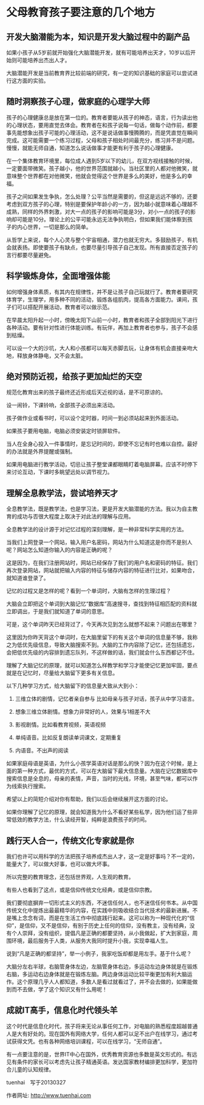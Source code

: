 # 父母教育孩子要注意的几个地方 


## 开发大脑潜能为本，知识是开发大脑过程中的副产品

如果小孩子从5岁前就开始强化大脑潜能开发，就有可能培养出天才，10岁以后开始则可能培养出杰出人才。

大脑潜能开发是当前教育界比较前端的研究，有一定的知识基础的家庭可以尝试进行这方面的实验。


## 随时洞察孩子心理，做家庭的心理学大师

孩子的心理健康总是放在第一位的。教育者要能从孩子的神态，语言，行为读出他的心理状态，要用直觉去体会。教育者在和孩子说每一句话，做每个动作前，都要事先能想象出孩子可能的心理活动，这不是说话做事慢腾腾的，而是凭直觉在瞬间完成。这可能需要一个练习过程，父母和孩子相处时间最充分，练习并不是问题。慢慢，就能无师自通，知道怎么说话做事才能更有利于孩子的心理健康。

在一个集体教育环境里，每位成人遇到5岁以下的幼儿，在双方视线接触的时候，一定要面带微笑。孩子越小，他的世界范围就越小。当社区里的人都对他微笑，就意味整个世界都在对他微笑，他就会觉得这个世界是多么的美好，他是多么的幸福。

孩子之间如果发生争执，怎么处理？公平当然是需要的，但这是远远不够的，还要考虑到双方孩子的心理，特别是要保护年龄小的一方，因为越小就意味着心理越不成熟，同样的外界刺激，对大一点的孩子的影响可能是3分，对小一点的孩子的影响却可能是10分。理论上的公平可能永远无法争执明白，但如果我们能体察到孩子的内心世界，一切是那么的简单。

从哲学上来说，每个人心灵与整个宇宙相通，潜力也就无穷大。多鼓励孩子，有机会就表扬。即使要孩子有缺点，也要尽量引导孩子自己发现。所有直接否定孩子的言行都要尽量避免。


## 科学锻炼身体，全面增强体能

如何增强身体素质，有其内在规律性，并不是让孩子自己玩就行了。教育者要研究体育学，生理学，用多种不同的活动，锻炼各组肌肉，提高各方面能力。课间，孩子们可以搭配开展活动，教育者可以做示范。

在早晨太阳升起一小时，傍晚太阳下山前一小时，教育者和孩子全部到阳光下进行各种活动。要有针对性进行体能训练。有玩伴，再加上教育者也参与，孩子不会感到枯燥。

可以设一个大的沙坑，大人和小孩都可以每天赤脚去玩，让身体有机会直接亲吻大地，释放身体静电，又不会太脏。


## 绝对预防近视，给孩子更加灿烂的天空

规范化教育出来的孩子最终还近形成后天近视的话，是不可原谅的。

设一闹铃，下课铃响，全部孩子必须出来活动。

孩子做作业或看书时，可以设个定时器，时间一到必须站起来到外面活动。

如果孩子要用电脑，电脑必须安装定时锁屏软件。

当人在全身心投入一件事情时，是忘记时间的，即使不忘记有时也难以自控。最好的办法就是外界提醒或强制。

如果用电脑进行教学活动，切忌让孩子整堂课都眼睛盯着电脑屏幕。应该不时停下来讨论互动，下课时多眺望远处以调节视力。


## 理解全息教学法，尝试培养天才

全息教学法，既是教学法，也是学习法，更是开发大脑潜能的方法。我以为自主教育的成功与否很大程度上取决于对此法的理解与应用。

全息教学法的设计源于对记忆过程的深刻理解，是一种非常科学实用的方法。

当我们上网登录一个网站，输入用户名密码，网站为什么知道这是你而不是别人呢？网站怎么知道你输入的内容是正确的呢？

这是因为，在我们注册网站时，网站已经保存了我们的用户名和密码的特征。我们再次登录网站，网站就把输入内容的特征与储存内容的特征进行比对，如果吻合，就知道谁登录了。

记忆的过程又是怎样的呢？看到一个单词时，大脑有怎样的生理过程？

大脑会立即把这个单词到大脑记忆“数据库”高速搜寻，查找到特征相匹配的资料就立即调出，于是我们就知道了单词的意思。

可是，这个单词昨天已经背过了，今天再次见到怎么就想不起来？问题出在哪里？

这里因为你昨天背这个单词时，在大脑里留下的有关这个单词的信息量不够，我称之为低优先级信息，导致大脑搜索不到。大脑的工作内容除了记忆，还包括遗忘，会把低优先级的内容排到遗忘队列，不这样做的话，我们就会什么东西都记不住。

理解了大脑记忆的原理，就可以知道怎么样教学和学习才能使记忆更加牢固，要点就是在记忆时，尽量给大脑留下更多有关信息。

以下几种学习方式，给大脑留下的信息量大致从大到小：


1. 三维立体的剧情，记忆者亲自参与
	比如母亲与孩子对话，孩子从中学习语言。

2. 想象三维立体剧情。想象力非常好的人，效果与1相差不大

3. 影视剧情。比如看教育视频，英语视频

4. 单纯语音。比如反复朗读单词课文，定期重复

5. 内语音。不出声的阅读


如果家庭母语是英语，为什么小孩学英语对话是那么的快？因为在这个时候，是上面的第一种方式，最优的方式，可以在大脑留下最大信息量。大脑在记忆数据库中搜索信息是全息的，母亲的表情，声音，当时的光线，环境，甚至气味，都可以作为线索执行搜索。

希望以上的简短介绍对你有帮助，我们以后会继续展开这方面的讨论。

如果你理解了记忆的原理，就会知道我为什么不看好某些私学，因为他们运了些非常低效的教学方法，什么读经开智，纯粹是浪费孩子的时间。


## 践行天人合一，传统文化专家就是你

我们也许可以用科学的方法把孩子培养成杰出人才，这一定是好事吗？不一定的，能量大了，可以做大好事，也可以做大坏事。

所以完整的教育理念，还包括世界观，人生观的教育。

有些人也看到了这点，或是信仰传统文化经典，或是信仰宗教。

我们要彻底摒弃一切形式主义的东西，不迷信任何人，也不迷信任何书本。从中国传统文化中提炼出最最精华的内容，在实践中则吸收结合当代技术的最新进展。不是嘴上念念有词，而是在生活工作中彻底践行起来。这可以称为一种现代化的“信仰”，是信仰，又不是信仰，有别于历史上任何的信仰，没有教主，没有经典，没有个人崇拜，没有组织，提倡凡是正确的都要坚持，从小我做起，扩大到家庭，周围环境，最后服务于人类，从服务大我同时提升小我，实现幸福人生。

说到“凡是正确的都坚持”，举一小例子，我家吃饭却都是用左手。基于什么呢？

大脑分左右半球，右脑管身体左边，左脑管身体右边，多运动左边身体就是在锻炼右脑，多运动右边身体就是在锻炼左脑。两边身体运动比较平衡更加有利大脑运作。这个原理几乎人人都知道，多数人是看过就看过了，并不会去做的，如果能做到而不去做，学了这个知识又有什么用呢！


## 成就IT高手，信息化时代领头羊

这个时代是信息化时代，孩子将来无论从事任何工作，对电脑的熟悉程度超越普通人是大有好处的。现在国外有网络大学，任何人都可以足不出户在线学习，通过考试获得文凭。也有各种网络培训课程，可以在线学习，“无师自通”。

有一点要注意的是，世界IT中心在国外，优秀教育资源也多数是英文形式的。有远见有条件的家长可以考虑先让孩子精通英语。发达国家教材编排更加科学，更加符合儿童的认知规律。


tuenhai　写于20130327


作者网址:   http://www.tuenhai.com